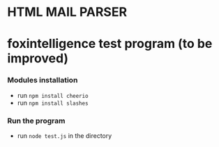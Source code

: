 HTML MAIL PARSER
===========

# foxintelligence test program (to be improved)

### Modules installation

* run ```npm install cheerio```
* run ```npm install slashes```

### Run the program

* run ```node test.js``` in the directory

